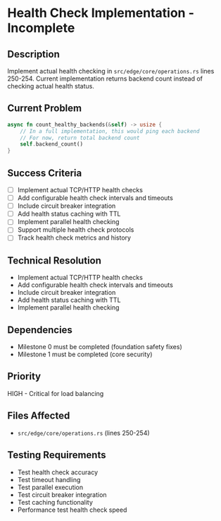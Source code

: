 # Health Check Implementation - Incomplete

## Description
Implement actual health checking in `src/edge/core/operations.rs` lines 250-254. Current implementation returns backend count instead of checking actual health status.

## Current Problem
```rust
async fn count_healthy_backends(&self) -> usize {
    // In a full implementation, this would ping each backend
    // For now, return total backend count
    self.backend_count()
}
```

## Success Criteria
- [ ] Implement actual TCP/HTTP health checks
- [ ] Add configurable health check intervals and timeouts
- [ ] Include circuit breaker integration
- [ ] Add health status caching with TTL
- [ ] Implement parallel health checking
- [ ] Support multiple health check protocols
- [ ] Track health check metrics and history

## Technical Resolution
- Implement actual TCP/HTTP health checks
- Add configurable health check intervals and timeouts
- Include circuit breaker integration
- Add health status caching with TTL
- Implement parallel health checking

## Dependencies
- Milestone 0 must be completed (foundation safety fixes)
- Milestone 1 must be completed (core security)

## Priority
HIGH - Critical for load balancing

## Files Affected
- `src/edge/core/operations.rs` (lines 250-254)

## Testing Requirements
- Test health check accuracy
- Test timeout handling
- Test parallel execution
- Test circuit breaker integration
- Test caching functionality
- Performance test health check speed